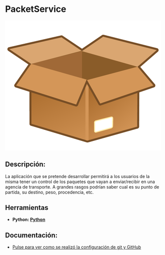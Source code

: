 # PacketService

![](/docs/images/box.png)


## Descripción:
La aplicación que se pretende desarrollar permitirá a los usuarios de la misma tener un control de los paquetes que vayan a enviar/recibir en una agencia de transporte. A grandes rasgos podrían saber cual es su punto de partida, su destino, peso, procedencia, etc.

## Herramientas
- **Python: [Python](https://www.python.org/)**

## Documentación:
- [Pulse para ver como se realizó la configuración de git y GitHub](docs/Configuración.md)
